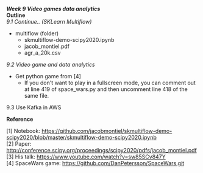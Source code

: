 ***Week 9 Video games data analytics***</br>
**Outline** </br>
*9.1 Continue.. (SKLearn Multiflow)*
+ multiflow (folder)
    - skmultiflow-demo-scipy2020.ipynb
    - jacob_montiel.pdf
    - agr_a_20k.csv

*9.2 Video game and data analytics*
+ Get python game from [4]
    - If you don't want to play in a fullscreen mode, you can comment out at line 419 of space_wars.py and then uncomment line 418 of the same file.

9.3 Use Kafka in AWS


**Reference**

[1] Notebook: https://github.com/jacobmontiel/skmultiflow-demo-scipy2020/blob/master/skmultiflow-demo-scipy2020.ipynb </br>
[2] Paper: http://conference.scipy.org/proceedings/scipy2020/pdfs/jacob_montiel.pdf </br>
[3] His talk: https://www.youtube.com/watch?v=sw85SCv847Y </br>
[4] SpaceWars game: https://github.com/DanPetersson/SpaceWars.git </br>



